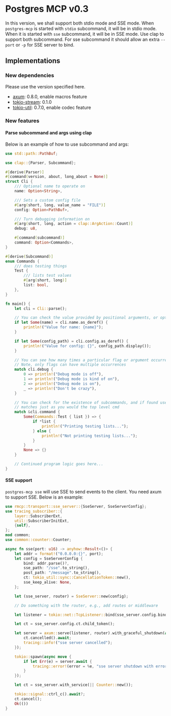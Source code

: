 # Postgres MCP v0.3

In this version, we shall support both stdio mode and SSE mode. When `postgres-mcp` is started with `stdio` subcommand, it will be in stdio mode. When it is started with `sse` subcommand, it will be in SSE mode. Use clap to support both subcommand. For sse subcommand it should allow an extra `--port` or `-p` for SSE server to bind.

## Implementations

### New dependencies

Please use the version specified here.

- [axum](https://github.com/tokio-rs/axum): 0.8.0, enable macros feature
- [tokio-stream](https://github.com/tokio-rs/tokio/tree/master/tokio-stream): 0.1.0
- [tokio-util](https://github.com/tokio-rs/tokio/tree/master/tokio-util): 0.7.0, enable codec feature

### New features

#### Parse subcommand and args using clap

Below is an example of how to use subcommand and args:

```rust
use std::path::PathBuf;

use clap::{Parser, Subcommand};

#[derive(Parser)]
#[command(version, about, long_about = None)]
struct Cli {
    /// Optional name to operate on
    name: Option<String>,

    /// Sets a custom config file
    #[arg(short, long, value_name = "FILE")]
    config: Option<PathBuf>,

    /// Turn debugging information on
    #[arg(short, long, action = clap::ArgAction::Count)]
    debug: u8,

    #[command(subcommand)]
    command: Option<Commands>,
}

#[derive(Subcommand)]
enum Commands {
    /// does testing things
    Test {
        /// lists test values
        #[arg(short, long)]
        list: bool,
    },
}

fn main() {
    let cli = Cli::parse();

    // You can check the value provided by positional arguments, or option arguments
    if let Some(name) = cli.name.as_deref() {
        println!("Value for name: {name}");
    }

    if let Some(config_path) = cli.config.as_deref() {
        println!("Value for config: {}", config_path.display());
    }

    // You can see how many times a particular flag or argument occurred
    // Note, only flags can have multiple occurrences
    match cli.debug {
        0 => println!("Debug mode is off"),
        1 => println!("Debug mode is kind of on"),
        2 => println!("Debug mode is on"),
        _ => println!("Don't be crazy"),
    }

    // You can check for the existence of subcommands, and if found use their
    // matches just as you would the top level cmd
    match &cli.command {
        Some(Commands::Test { list }) => {
            if *list {
                println!("Printing testing lists...");
            } else {
                println!("Not printing testing lists...");
            }
        }
        None => {}
    }

    // Continued program logic goes here...
}

```

#### SSE support

`postgres-mcp sse` will use SSE to send events to the client. You need axum to support SSE. Below is an example:

```rust
use rmcp::transport::sse_server::{SseServer, SseServerConfig};
use tracing_subscriber::{
    layer::SubscriberExt,
    util::SubscriberInitExt,
    {self},
};
mod common;
use common::counter::Counter;

async fn sse(port: u16) -> anyhow::Result<()> {
    let addr = format!("0.0.0.0:{}", port);
    let config = SseServerConfig {
        bind: addr.parse()?,
        sse_path: "/sse".to_string(),
        post_path: "/message".to_string(),
        ct: tokio_util::sync::CancellationToken::new(),
        sse_keep_alive: None,
    };

    let (sse_server, router) = SseServer::new(config);

    // Do something with the router, e.g., add routes or middleware

    let listener = tokio::net::TcpListener::bind(sse_server.config.bind).await?;

    let ct = sse_server.config.ct.child_token();

    let server = axum::serve(listener, router).with_graceful_shutdown(async move {
        ct.cancelled().await;
        tracing::info!("sse server cancelled");
    });

    tokio::spawn(async move {
        if let Err(e) = server.await {
            tracing::error!(error = %e, "sse server shutdown with error");
        }
    });

    let ct = sse_server.with_service(|| Counter::new());

    tokio::signal::ctrl_c().await?;
    ct.cancel();
    Ok(())
}
```

